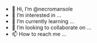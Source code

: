 - 👋 Hi, I’m @necromansole
- 👀 I’m interested in ...
- 🌱 I’m currently learning ...
- 💞️ I’m looking to collaborate on ...
- 📫 How to reach me ...

<!---
necromansole/necromansole is a ✨ special ✨ repository because its `README.md` (this file) appears on your GitHub profile.
You can click the Preview link to take a look at your changes.
--->

